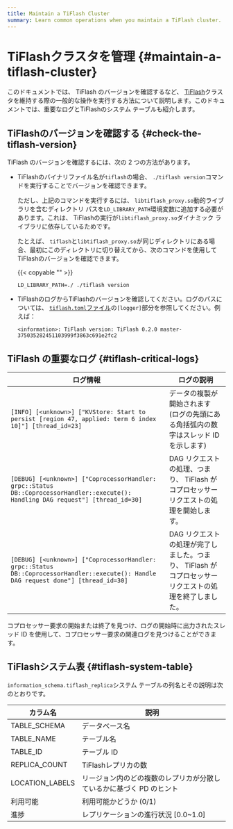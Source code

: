 ```yaml
---
title: Maintain a TiFlash Cluster
summary: Learn common operations when you maintain a TiFlash cluster.
---
```


# TiFlashクラスタを管理 {#maintain-a-tiflash-cluster}

このドキュメントでは、 TiFlash のバージョンを確認するなど、 [TiFlash](/tiflash/tiflash-overview.md)クラスタを維持する際の一般的な操作を実行する方法について説明します。このドキュメントでは、重要なログとTiFlashのシステム テーブルも紹介します。

## TiFlashのバージョンを確認する {#check-the-tiflash-version}

TiFlash のバージョンを確認するには、次の 2 つの方法があります。

-   TiFlashのバイナリファイル名が`tiflash`の場合、 `./tiflash version`コマンドを実行することでバージョンを確認できます。

    ただし、上記のコマンドを実行するには、 `libtiflash_proxy.so`動的ライブラリを含むディレクトリ パスを`LD_LIBRARY_PATH`環境変数に追加する必要があります。これは、 TiFlashの実行が`libtiflash_proxy.so`ダイナミック ライブラリに依存しているためです。

    たとえば、 `tiflash`と`libtiflash_proxy.so`が同じディレクトリにある場合、最初にこのディレクトリに切り替えてから、次のコマンドを使用してTiFlashのバージョンを確認できます。

    {{< copyable "" >}}

    ```shell
    LD_LIBRARY_PATH=./ ./tiflash version
    ```

-   TiFlashのログからTiFlashのバージョンを確認してください。ログのパスについては、 [`tiflash.toml`ファイル](/tiflash/tiflash-configuration.md#configure-the-tiflashtoml-file)の`[logger]`部分を参照してください。例えば：

    ```
    <information>: TiFlash version: TiFlash 0.2.0 master-375035282451103999f3863c691e2fc2
    ```

## TiFlash の重要なログ {#tiflash-critical-logs}

| ログ情報                                                                                                                                 | ログの説明                                                     |
| ------------------------------------------------------------------------------------------------------------------------------------ | --------------------------------------------------------- |
| `[INFO] [<unknown>] ["KVStore: Start to persist [region 47, applied: term 6 index 10]"] [thread_id=23]`                              | データの複製が開始されます (ログの先頭にある角括弧内の数字はスレッド ID を示します)             |
| `[DEBUG] [<unknown>] ["CoprocessorHandler: grpc::Status DB::CoprocessorHandler::execute(): Handling DAG request"] [thread_id=30]`    | DAG リクエストの処理、つまり、 TiFlash がコプロセッサーリクエストの処理を開始します。         |
| `[DEBUG] [<unknown>] ["CoprocessorHandler: grpc::Status DB::CoprocessorHandler::execute(): Handle DAG request done"] [thread_id=30]` | DAG リクエストの処理が完了しました。つまり、 TiFlash がコプロセッサーリクエストの処理を終了しました。 |

コプロセッサー要求の開始または終了を見つけ、ログの開始時に出力されたスレッド ID を使用して、コプロセッサー要求の関連ログを見つけることができます。

## TiFlashシステム表 {#tiflash-system-table}

`information_schema.tiflash_replica`システム テーブルの列名とその説明は次のとおりです。

| カラム名            | 説明                                   |
| --------------- | ------------------------------------ |
| TABLE_SCHEMA    | データベース名                              |
| TABLE_NAME      | テーブル名                                |
| TABLE_ID        | テーブル ID                              |
| REPLICA_COUNT   | TiFlashレプリカの数                        |
| LOCATION_LABELS | リージョン内のどの複数のレプリカが分散しているかに基づく PD のヒント |
| 利用可能            | 利用可能かどうか (0/1)                       |
| 進捗              | レプリケーションの進行状況 [0.0~1.0]              |
